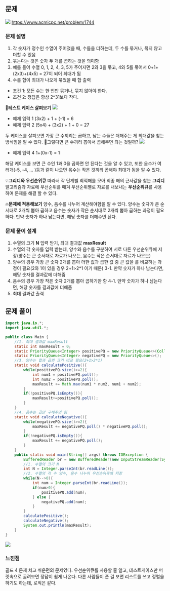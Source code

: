 ## 문제
![](https://velog.velcdn.com/images/keumsiun0503/post/425a3014-f144-46e2-a2e0-ef3326d7eedf/image.png)
https://www.acmicpc.net/problem/1744

### 문제 설명
>
1. 각 숫자가 정수인 수열이 주어졌을 때, 수들을 더하는데, 두 수를 묶거나, 묶지 않고 더할 수 있음
2. 묶는다는 것은 숫자 두 개를 곱하는 것을 의미함
3. 예를 들어 수열 0, 1, 2, 4, 3, 5가 주어지면 2와 3을 묶고, 4와 5를 묶어서 0+1+(2x3)+(4x5) = 27이 되어 최대가 됨
4. 수를 합이 최대가 나오게 묶었을 때 합 출력
- 조건 1: 모든 수는 한 번만 묶거나, 묶지 않아야 한다.
- 조건 2: 정답은 항상 2^31보다 작다.

📖**테스트 케이스 살펴보기**
![](https://velog.velcdn.com/images/keumsiun0503/post/63047151-5c74-4053-ba0f-ca6f9e33eaa4/image.png)

- 예제 입력 1
(3x2) + 1 + (-1) = 6
- 예제 입력 2
(5x4) + (3x2) + 1 + 0 = 27

두 케이스를 살펴보면 가장 큰 수끼리는 곱하고, 남는 수들은 더해주는 게 최대값을 찾는 방식임을 알 수 있다. 
🤔그렇다면 큰 수끼리 뽑아서 곱해주면 되는 것일까?
![](https://velog.velcdn.com/images/keumsiun0503/post/4f850c05-7fde-4e9b-b10d-e60e3f44ad4b/image.png)

- 예제 입력 4
1+(0x-1) = 1

해당 케이스를 보면 큰 수인 1과 0을 곱하면 안 된다는 것을 알 수 있고, 또한 음수가 여러개(-5, -4, ... )등과 같이 나오면 음수는 작은 것끼리 곱해야 최대가 됨을 알 수 있다.

💡**그리디와 우선순위큐**
따라서 각 단계별 최적해를 모아 최종 해의 근사값을 찾는 **그리디** 알고리즘과
자료에 우선순위를 매겨 우선순위별로 자료를 내보내는 **우선순위큐**를 사용하여 문제를 해결 할 수 있다.

🔥**문제에 적용해보기**
양수, 음수를 나누어 계산해야함을 알 수 있다.
양수는 숫자가 큰 순서대로 2개씩 뽑아 곱하고
음수는 숫자가 작은 순서대로 2개씩 뽑아 곱하는 과정이 필요하다.
만약 숫자가 하나 남는다면, 해당 숫자를 더해주면 된다.

### 문제 풀이 설계
>
1. 수열의 크기 **N** 입력 받기, 최대 결과값 **maxResult**
2. 수열의 각 숫자를 입력 받는데, 양수와 음수를 구분하여 서로 다른 우선순위큐에 저장(양수는 큰 순서대로 자료가 나오는, 음수는 작은 순서대로 자료가 나오는)
3. 양수의 경우 가장 큰 숫자 2개를 뽑아 더한 값과 곱한 값 중 큰 값을 를 비교하는 과정이 필요(2와 1이 있을 경우 2+1>2*1 이기 때문)
3-1. 만약 숫자가 하나 남는다면, 해당 숫자를 결과값에 더해줌
4. 음수의 경우 가장 작은 숫자 2개를 뽑아 곱하기만 함
4-1. 만약 숫자가 하나 남는다면, 해당 숫자를 결과값에 더해줌
5. 최대 결과값 출력

## 문제 풀이
```java
import java.io.*;
import java.util.*;

public class Main {
    //1. 최대 결과값 maxResult
    static int maxResult = 0;
    static PriorityQueue<Integer> positivePQ = new PriorityQueue<>(Collections.reverseOrder());
    static PriorityQueue<Integer> negativePQ = new PriorityQueue<>();
    //3. 양수는 합과 곱의 크기 비교 필요(2+1>2*1)
    static void calculatePositive(){
        while(positivePQ.size()>=2){
            int num1 = positivePQ.poll();
            int num2 = positivePQ.poll();
            maxResult += Math.max(num1 * num2, num1 + num2);
        }
        if(!positivePQ.isEmpty()){
            maxResult+=positivePQ.poll();
        }
    }
    //4. 음수는 곱만 구해주면 됨
    static void calculateNegative(){ 
        while(negativePQ.size()>=2){
            maxResult += negativePQ.poll() * negativePQ.poll();
        }
        if(!negativePQ.isEmpty()){
            maxResult += negativePQ.poll();
        }
    }
    public static void main(String[] args) throws IOException {
        BufferedReader br = new BufferedReader(new InputStreamReader(System.in));
        //1. 수열의 크기 N
        int N = Integer.parseInt(br.readLine());
        //2. 수열의 각 수 양수, 음수 나누어 우선순위큐에 저장
        while(N-->0){
            int num = Integer.parseInt(br.readLine());
            if(num>0){
                positivePQ.add(num);
            } else {
                negativePQ.add(num);
            }
        }
        calculatePositive();
        calculateNegative();
        System.out.println(maxResult);
    }
}
```
![](https://velog.velcdn.com/images/keumsiun0503/post/044048ba-81b9-4760-b68d-cb5a3071af96/image.png)

### 느낀점
>
골드 4 문제 치고 쉬운편의 문제였다. 우선순위큐를 사용할 줄 알고, 테스트케이스만 머릿속으로 굴려보면 정답이 쉽게 나온다. 다른 사람들이 푼 걸 보면 리스트를 쓰고 정렬을 하기도 하는데, 로직은 같다.